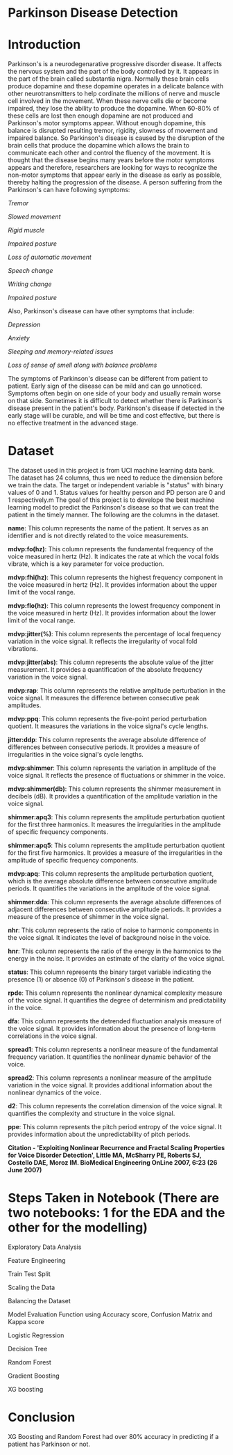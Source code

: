 # Parkinson Disease Detection



# Introduction 

Parkinson's is a neurodegenarative progressive disorder disease. It affects the nervous system and the part of the body controlled by it. It appears in the part of the brain called substantia nigra. Normally these brain cells produce dopamine and these dopamine operates in a delicate balance with other neurotransmitters to help cordinate the millions of nerve and muscle cell involved in the movement. When these nerve cells die or become impaired, they lose the ability to produce the dopamine. When 60-80% of these cells are lost then enough dopamine are not produced and Parkinson's motor symptoms appear. Without enough dopamine, this balance is disrupted resulting tremor, rigidity, slowness of movement and impaired balance. So Parkinson's disease is caused by the disruption of the brain cells that produce the dopamine which allows the brain to communicate each other and control the fluency of the movement. It is thought that the disease begins many years before the motor symptoms appears and therefore, researchers are looking for ways to recognize the non-motor symptoms that appear early in the disease as early as possible, thereby halting the progression of the disease. A person suffering from the Parkinson's can have following symptoms:

*Tremor*

*Slowed movement*

*Rigid muscle*

*Impaired posture*

*Loss of automatic movement*

*Speech change*

*Writing change*

*Impaired posture*

Also, Parkinson's disease can have other symptoms that include:

*Depression*

*Anxiety*

*Sleeping and memory-related issues*

*Loss of sense of smell along with balance problems*

The symptoms of Parkinson's disease can be different from patient to patient. Early sign of the disease can be mild and can go unnoticed. Symptoms often begin on one side of your body and usually remain worse on that side. Sometimes it is difficult to detect whether there is Parkinson's disease present in the patient's body. Parkinson's disease if detected in the early stage will be curable, and will be time and cost effective, but there is no effective treatment in the advanced stage.



# Dataset 

The dataset used in this project is from UCI machine learning data bank. The dataset has 24 columns, thus we need to reduce the dimension before we train the data. The target or independent variable is "status" with binary values of 0 and 1. Status values for healthy person and PD person are 0 and 1 respectively.m The goal of this project is to develope the best machine learning model to predict the Parkinson's disease so that we can treat the patient in the timely manner. The following are the columns in the dataset.

**name**: This column represents the name of the patient. It serves as an identifier and is not directly related to the voice measurements.

**mdvp:fo(hz)**: This column represents the fundamental frequency of the voice measured in hertz (Hz). It indicates the rate at which the vocal folds vibrate, which is a key parameter for voice production.

**mdvp:fhi(hz)**: This column represents the highest frequency component in the voice measured in hertz (Hz). It provides information about the upper limit of the vocal range.

**mdvp:flo(hz)**: This column represents the lowest frequency component in the voice measured in hertz (Hz). It provides information about the lower limit of the vocal range.

**mdvp:jitter(%)**: This column represents the percentage of local frequency variation in the voice signal. It reflects the irregularity of vocal fold vibrations.

**mdvp:jitter(abs)**: This column represents the absolute value of the jitter measurement. It provides a quantification of the absolute frequency variation in the voice signal.

**mdvp:rap**: This column represents the relative amplitude perturbation in the voice signal. It measures the difference between consecutive peak amplitudes.

**mdvp:ppq**: This column represents the five-point period perturbation quotient. It measures the variations in the voice signal's cycle lengths.

**jitter:ddp**: This column represents the average absolute difference of differences between consecutive periods. It provides a measure of irregularities in the voice signal's cycle lengths.

**mdvp:shimmer**: This column represents the variation in amplitude of the voice signal. It reflects the presence of fluctuations or shimmer in the voice.

**mdvp:shimmer(db)**: This column represents the shimmer measurement in decibels (dB). It provides a quantification of the amplitude variation in the voice signal.

**shimmer:apq3**: This column represents the amplitude perturbation quotient for the first three harmonics. It measures the irregularities in the amplitude of specific frequency components.

**shimmer:apq5**: This column represents the amplitude perturbation quotient for the first five harmonics. It provides a measure of the irregularities in the amplitude of specific frequency components.

**mdvp:apq**: This column represents the amplitude perturbation quotient, which is the average absolute difference between consecutive amplitude periods. It quantifies the variations in the amplitude of the voice signal.

**shimmer:dda**: This column represents the average absolute differences of adjacent differences between consecutive amplitude periods. It provides a measure of the presence of shimmer in the voice signal.

**nhr**: This column represents the ratio of noise to harmonic components in the voice signal. It indicates the level of background noise in the voice.

**hnr**: This column represents the ratio of the energy in the harmonics to the energy in the noise. It provides an estimate of the clarity of the voice signal.

**status**: This column represents the binary target variable indicating the presence (1) or absence (0) of Parkinson's disease in the patient.

**rpde**: This column represents the nonlinear dynamical complexity measure of the voice signal. It quantifies the degree of determinism and predictability in the voice.

**dfa**: This column represents the detrended fluctuation analysis measure of the voice signal. It provides information about the presence of long-term correlations in the voice signal.

**spread1**: This column represents a nonlinear measure of the fundamental frequency variation. It quantifies the nonlinear dynamic behavior of the voice.

**spread2**: This column represents a nonlinear measure of the amplitude variation in the voice signal. It provides additional information about the nonlinear dynamics of the voice.

**d2**: This column represents the correlation dimension of the voice signal. It quantifies the complexity and structure in the voice signal.

**ppe**: This column represents the pitch period entropy of the voice signal. It provides information about the unpredictability of pitch periods.

**Citation - 'Exploiting Nonlinear Recurrence and Fractal Scaling Properties for Voice Disorder Detection', Little MA, McSharry PE, Roberts SJ, Costello DAE, Moroz IM. BioMedical Engineering OnLine 2007, 6:23 (26 June 2007)**


# Steps Taken in Notebook (There are two notebooks: 1 for the EDA and the other for the modelling)

Exploratory Data Analysis

Feature Engineering

Train Test Split

Scaling the Data

Balancing the Dataset

Model Evaluation Function using Accuracy score, Confusion Matrix and Kappa score

Logistic Regression

Decision Tree

Random Forest

Gradient Boosting

XG boosting


# Conclusion 

XG Boosting and Random Forest had over 80% accuracy in predicting if a patient has Parkinson or not.


